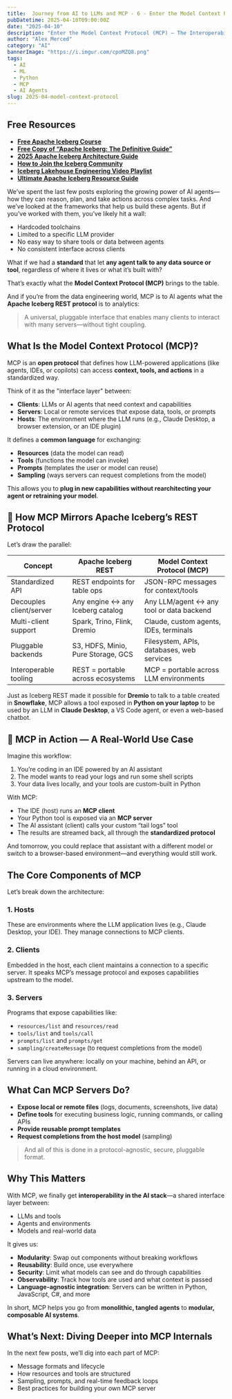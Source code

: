 ```yaml
---
title:  Journey from AI to LLMs and MCP - 6 - Enter the Model Context Protocol (MCP) — The Interoperability Layer for AI Agents
pubDatetime: 2025-04-10T09:00:00Z
date: "2025-04-10"
description: "Enter the Model Context Protocol (MCP) — The Interoperability Layer for AI Agents"
author: "Alex Merced"
category: "AI"
bannerImage: "https://i.imgur.com/cpoMZQ8.png"
tags:
  - AI
  - ML
  - Python
  - MCP
  - AI Agents
slug: 2025-04-model-context-protocol
---
```


## Free Resources  
- **[Free Apache Iceberg Course](https://hello.dremio.com/webcast-an-apache-iceberg-lakehouse-crash-course-reg.html?utm_source=ev_external_blog&utm_medium=influencer&utm_campaign=AItoLLMS&utm_content=alexmerced&utm_term=external_blog)**  
- **[Free Copy of “Apache Iceberg: The Definitive Guide”](https://hello.dremio.com/wp-apache-iceberg-the-definitive-guide-reg.html?utm_source=ev_external_blog&utm_medium=influencer&utm_campaign=AItoLLMS&utm_content=alexmerced&utm_term=external_blog)**  
- **[2025 Apache Iceberg Architecture Guide](https://medium.com/data-engineering-with-dremio/2025-guide-to-architecting-an-iceberg-lakehouse-9b19ed42c9de)**  
- **[How to Join the Iceberg Community](https://medium.alexmerced.blog/guide-to-finding-apache-iceberg-events-near-you-and-being-part-of-the-greater-iceberg-community-0c38ae785ddb)**  
- **[Iceberg Lakehouse Engineering Video Playlist](https://youtube.com/playlist?list=PLsLAVBjQJO0p0Yq1fLkoHvt2lEJj5pcYe&si=WTSnqjXZv6Glkc3y)**  
- **[Ultimate Apache Iceberg Resource Guide](https://medium.com/data-engineering-with-dremio/ultimate-directory-of-apache-iceberg-resources-e3e02efac62e)** 

We’ve spent the last few posts exploring the growing power of AI agents—how they can reason, plan, and take actions across complex tasks. And we’ve looked at the frameworks that help us build these agents. But if you’ve worked with them, you’ve likely hit a wall:

- Hardcoded toolchains
- Limited to a specific LLM provider
- No easy way to share tools or data between agents
- No consistent interface across clients

What if we had a **standard** that let **any agent talk to any data source or tool**, regardless of where it lives or what it’s built with?

That’s exactly what the **Model Context Protocol (MCP)** brings to the table.

And if you’re from the data engineering world, MCP is to AI agents what the **Apache Iceberg REST protocol** is to analytics:  
> A universal, pluggable interface that enables many clients to interact with many servers—without tight coupling.

## What Is the Model Context Protocol (MCP)?

MCP is an **open protocol** that defines how LLM-powered applications (like agents, IDEs, or copilots) can access **context, tools, and actions** in a standardized way.

Think of it as the "interface layer" between:
- **Clients**: LLMs or AI agents that need context and capabilities
- **Servers**: Local or remote services that expose data, tools, or prompts
- **Hosts**: The environment where the LLM runs (e.g., Claude Desktop, a browser extension, or an IDE plugin)

It defines a **common language** for exchanging:
- **Resources** (data the model can read)
- **Tools** (functions the model can invoke)
- **Prompts** (templates the user or model can reuse)
- **Sampling** (ways servers can request completions from the model)

This allows you to **plug in new capabilities without rearchitecting your agent or retraining your model**.

## 🧱 How MCP Mirrors Apache Iceberg’s REST Protocol

Let’s draw the parallel:

| Concept                | Apache Iceberg REST                 | Model Context Protocol (MCP)              |
|------------------------|-------------------------------------|-------------------------------------------|
| Standardized API       | REST endpoints for table ops        | JSON-RPC messages for context/tools       |
| Decouples client/server| Any engine ↔ any Iceberg catalog    | Any LLM/agent ↔ any tool or data backend  |
| Multi-client support   | Spark, Trino, Flink, Dremio         | Claude, custom agents, IDEs, terminals    |
| Pluggable backends     | S3, HDFS, Minio, Pure Storage, GCS            | Filesystem, APIs, databases, web services |
| Interoperable tooling  | REST = portable across ecosystems   | MCP = portable across LLM environments    |

Just as Iceberg REST made it possible for **Dremio** to talk to a table created in **Snowflake**, MCP allows a tool exposed in **Python on your laptop** to be used by an LLM in **Claude Desktop**, a VS Code agent, or even a web-based chatbot.

## 🔁 MCP in Action — A Real-World Use Case

Imagine this workflow:
1. You’re coding in an IDE powered by an AI assistant
2. The model wants to read your logs and run some shell scripts
3. Your data lives locally, and your tools are custom-built in Python

With MCP:
- The IDE (host) runs an **MCP client**
- Your Python tool is exposed via an **MCP server**
- The AI assistant (client) calls your custom “tail logs” tool
- The results are streamed back, all through the **standardized protocol**

And tomorrow, you could replace that assistant with a different model or switch to a browser-based environment—and everything would still work.

## The Core Components of MCP

Let’s break down the architecture:

### 1. **Hosts**
These are environments where the LLM application lives (e.g., Claude Desktop, your IDE). They manage connections to MCP clients.

### 2. **Clients**
Embedded in the host, each client maintains a connection to a specific server. It speaks MCP’s message protocol and exposes capabilities upstream to the model.

### 3. **Servers**
Programs that expose capabilities like:
- `resources/list` and `resources/read`
- `tools/list` and `tools/call`
- `prompts/list` and `prompts/get`
- `sampling/createMessage` (to request completions from the model)

Servers can live anywhere: locally on your machine, behind an API, or running in a cloud environment.

## What Can MCP Servers Do?

- **Expose local or remote files** (logs, documents, screenshots, live data)
- **Define tools** for executing business logic, running commands, or calling APIs
- **Provide reusable prompt templates**
- **Request completions from the host model** (sampling)

> And all of this is done in a protocol-agnostic, secure, pluggable format.

## Why This Matters

With MCP, we finally get **interoperability in the AI stack**—a shared interface layer between:
- LLMs and tools
- Agents and environments
- Models and real-world data

It gives us:
- **Modularity**: Swap out components without breaking workflows
- **Reusability**: Build once, use everywhere
- **Security**: Limit what models can see and do through capabilities
- **Observability**: Track how tools are used and what context is passed
- **Language-agnostic integration**: Servers can be written in Python, JavaScript, C#, and more

In short, MCP helps you go from **monolithic, tangled agents** to **modular, composable AI systems**.

## What’s Next: Diving Deeper into MCP Internals

In the next few posts, we’ll dig into each part of MCP:
- Message formats and lifecycle
- How resources and tools are structured
- Sampling, prompts, and real-time feedback loops
- Best practices for building your own MCP server
